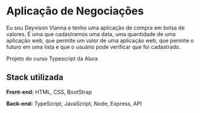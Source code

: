 #
# Aplicação de Negociações

Eu sou Deyvison Vianna e tenho uma aplicação de compra em bolsa de valores. É uma que cadastramos uma data, uma quantidade de uma aplicação web, que permite um valor de uma aplicação web, que permite o futuro em uma lista e que o usuário pode verificar que foi cadastrado.

Projeto do curso Typescript da Alura
## Stack utilizada

**Front-end:** HTML, CSS, BootStrap

**Back-end:** TypeScript, JavaScript, Node, Express, API

